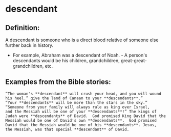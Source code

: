 descendant
==========

Definition:
-----------

A descendant is someone who is a direct blood relative of someone else
further back in history.

-   For example, Abraham was a descendant of Noah.  -   A person's
descendants would be his children, grandchildren,
    great-great-grandchildren, etc.

Examples from the Bible stories:
--------------------------------

    “The woman's **descendant** will crush your head, and you will wound
    his heel.” give the land of Canaan to your **descendants**.”
    “Your **descendants** will be more than the stars in the sky.”
    “Someone from your family will always rule as king over Israel,
    and the Messiah will be one of your **descendants**!” The kings of
    Judah were **descendants** of David.  God promised King David that the
    Messiah would be one of David's own **descendants**.  God promised
    David that the Messiah would be one of his **descendants**. Jesus,
    the Messiah, was that special **descendant** of David.
